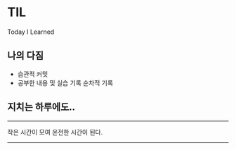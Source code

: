 # TIL

Today I Learned

## 나의 다짐

- 습관적 커밋
- 공부한 내용 및 실습 기록 순차적 기록

## 지치는 하루에도..

---

작은 시간이 모여 온전한 시간이 된다.

---
